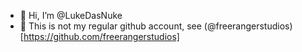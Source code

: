 - 👋 Hi, I’m @LukeDasNuke
- 👀 This is not my regular github account, see (@freerangerstudios)[https://github.com/freerangerstudios]
